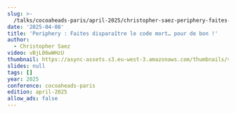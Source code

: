```yaml
---
slug: >-
  /talks/cocoaheads-paris/april-2025/christopher-saez-periphery-faites-disparaitre-le-code-mort-pour-de-bon
date: '2025-04-08'
title: 'Periphery : Faites disparaître le code mort… pour de bon !'
author:
  - Christopher Saez
video: vBjL06wWHzU
thumbnail: https://async-assets.s3.eu-west-3.amazonaws.com/thumbnails/vBjL06wWHzU.jpg
slides: null
tags: []
year: 2025
conference: cocoaheads-paris
edition: april-2025
allow_ads: false
---
```

